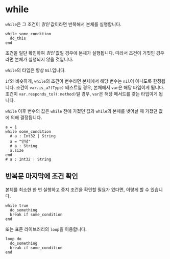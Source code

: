 # while

`while`은 그 조건이 *참인* 값이라면 반복해서 본체를 실행합니다.

```crystal
while some_condition
  do_this
end
```

조건을 일단 확인하여 *참인* 값일 경우에 본체가 실행됩니다. 따라서 조건이 거짓인 경우라면 본체가 실행되지 않을 것입니다.

`while`의 타입은 항상 `Nil`입니다.

`if`와 비슷하게, `while`의 조건이 변수라면 본체에서 해당 변수는 `nil`이 아니도록 한정됩니다. 조건이 `var.is_a?(Type)` 테스트일 경우, 본체에서 `var`은 해당 타입이게 됩니다. 조건이 `var.responds_to?(:method)`일 경우, `var`은 해당 메서드를 갖는 타입이게 됩니다.

`while` 이후 변수의 값은 `while` 전에 가졌던 값과 `while`의 본체를 벗어날 때 가졌던 값에 의해 결정됩니다.

```crystal
a = 1
while some_condition
  # a : Int32 | String
  a = "안녕"
  # a : String
  a.size
end
# a : Int32 | String
```

## 반복문 마지막에 조건 확인

본체를 최소한 한 번 실행하고 중지 조건을 확인할 필요가 있다면, 이렇게 할 수 있습니다.

```crystal
while true
  do_something
  break if some_condition
end
```

또는 표준 라이브러리의 `loop`을 이용합니다.

```crystal
loop do
  do_something
  break if some_condition
end
```
